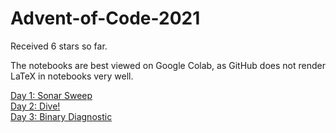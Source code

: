 # Advent-of-Code-2021

Received 6 stars so far.

The notebooks are best viewed on Google Colab, as GitHub does not render LaTeX in notebooks very well.

[Day 1: Sonar Sweep](https://github.com/mustafa-hotaki/Advent-of-Code-2021/blob/main/Day1/Day1.ipynb) \
[Day 2: Dive!](https://github.com/mustafa-hotaki/Advent-of-Code-2021/blob/main/Day2/Day2.ipynb) \
[Day 3: Binary Diagnostic](https://github.com/mustafa-hotaki/Advent-of-Code-2021/blob/main/Day3/Day3.ipynb)
